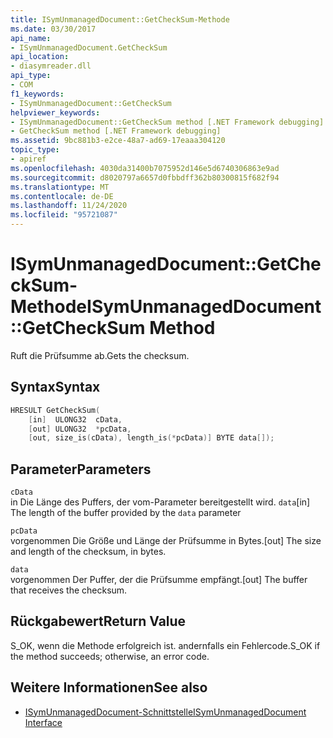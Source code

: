 ```yaml
---
title: ISymUnmanagedDocument::GetCheckSum-Methode
ms.date: 03/30/2017
api_name:
- ISymUnmanagedDocument.GetCheckSum
api_location:
- diasymreader.dll
api_type:
- COM
f1_keywords:
- ISymUnmanagedDocument::GetCheckSum
helpviewer_keywords:
- ISymUnmanagedDocument::GetCheckSum method [.NET Framework debugging]
- GetCheckSum method [.NET Framework debugging]
ms.assetid: 9bc881b3-e2ce-48a7-ad69-17eaaa304120
topic_type:
- apiref
ms.openlocfilehash: 4030da31400b7075952d146e5d6740306863e9ad
ms.sourcegitcommit: d8020797a6657d0fbbdff362b80300815f682f94
ms.translationtype: MT
ms.contentlocale: de-DE
ms.lasthandoff: 11/24/2020
ms.locfileid: "95721087"
---
```

# <a name="isymunmanageddocumentgetchecksum-method"></a><span data-ttu-id="7d0c3-102">ISymUnmanagedDocument::GetCheckSum-Methode</span><span class="sxs-lookup"><span data-stu-id="7d0c3-102">ISymUnmanagedDocument::GetCheckSum Method</span></span>

<span data-ttu-id="7d0c3-103">Ruft die Prüfsumme ab.</span><span class="sxs-lookup"><span data-stu-id="7d0c3-103">Gets the checksum.</span></span>  
  
## <a name="syntax"></a><span data-ttu-id="7d0c3-104">Syntax</span><span class="sxs-lookup"><span data-stu-id="7d0c3-104">Syntax</span></span>  
  
```cpp  
HRESULT GetCheckSum(  
    [in]  ULONG32  cData,  
    [out] ULONG32  *pcData,  
    [out, size_is(cData), length_is(*pcData)] BYTE data[]);  
```  
  
## <a name="parameters"></a><span data-ttu-id="7d0c3-105">Parameter</span><span class="sxs-lookup"><span data-stu-id="7d0c3-105">Parameters</span></span>  

 `cData`  
 <span data-ttu-id="7d0c3-106">in Die Länge des Puffers, der vom-Parameter bereitgestellt wird. `data`</span><span class="sxs-lookup"><span data-stu-id="7d0c3-106">[in] The length of the buffer provided by the `data` parameter</span></span>  
  
 `pcData`  
 <span data-ttu-id="7d0c3-107">vorgenommen Die Größe und Länge der Prüfsumme in Bytes.</span><span class="sxs-lookup"><span data-stu-id="7d0c3-107">[out] The size and length of the checksum, in bytes.</span></span>  
  
 `data`  
 <span data-ttu-id="7d0c3-108">vorgenommen Der Puffer, der die Prüfsumme empfängt.</span><span class="sxs-lookup"><span data-stu-id="7d0c3-108">[out] The buffer that receives the checksum.</span></span>  
  
## <a name="return-value"></a><span data-ttu-id="7d0c3-109">Rückgabewert</span><span class="sxs-lookup"><span data-stu-id="7d0c3-109">Return Value</span></span>  

 <span data-ttu-id="7d0c3-110">S_OK, wenn die Methode erfolgreich ist. andernfalls ein Fehlercode.</span><span class="sxs-lookup"><span data-stu-id="7d0c3-110">S_OK if the method succeeds; otherwise, an error code.</span></span>  
  
## <a name="see-also"></a><span data-ttu-id="7d0c3-111">Weitere Informationen</span><span class="sxs-lookup"><span data-stu-id="7d0c3-111">See also</span></span>

- [<span data-ttu-id="7d0c3-112">ISymUnmanagedDocument-Schnittstelle</span><span class="sxs-lookup"><span data-stu-id="7d0c3-112">ISymUnmanagedDocument Interface</span></span>](isymunmanageddocument-interface.md)

